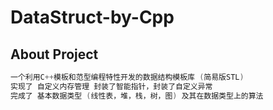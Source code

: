 # DataStruct-by-Cpp

## About Project
```C
一个利用C++模板和范型编程特性开发的数据结构模板库 (简易版STL)
实现了 自定义内存管理 封装了智能指针，封装了自定义异常
完成了 基本数据类型 (线性表，堆，栈，树，图) 及其在数据类型上的算法
```

